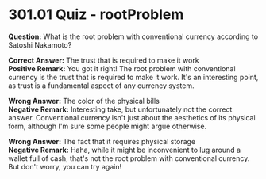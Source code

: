 # 301.01 Quiz - rootProblem

**Question:** What is the root problem with conventional currency according to Satoshi Nakamoto?

**Correct Answer:** The trust that is required to make it work\
**Positive Remark:** You got it right! The root problem with conventional currency is the trust that is required to make it work. It's an interesting point, as trust is a fundamental aspect of any currency system.

**Wrong Answer:** The color of the physical bills\
**Negative Remark:** Interesting take, but unfortunately not the correct answer. Conventional currency isn't just about the aesthetics of its physical form, although I'm sure some people might argue otherwise.

**Wrong Answer:** The fact that it requires physical storage\
**Negative Remark:** Haha, while it might be inconvenient to lug around a wallet full of cash, that's not the root problem with conventional currency. But don't worry, you can try again!
